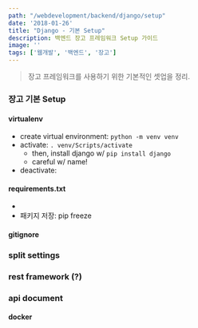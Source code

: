```yaml
---
path: "/webdevelopment/backend/django/setup"
date: '2018-01-26'
title: "Django - 기본 Setup"
description: 백엔드 장고 프레임워크 Setup 가이드
image: ''
tags: ['웹개발', '백엔드', '장고']
---
```

> 장고 프레임워크를 사용하기 위한 기본적인 셋업을 정리.

### 장고 기본 Setup

#### virtualenv
- create virtual environment: `python -m venv venv`
- activate: `. venv/Scripts/activate`
    - then, install django w/ `pip install django`
    - careful w/ name!
- deactivate: 

#### requirements.txt
- 
- 패키지 저장: pip freeze

#### gitignore

### split settings

### rest framework (?)

### api document

#### docker